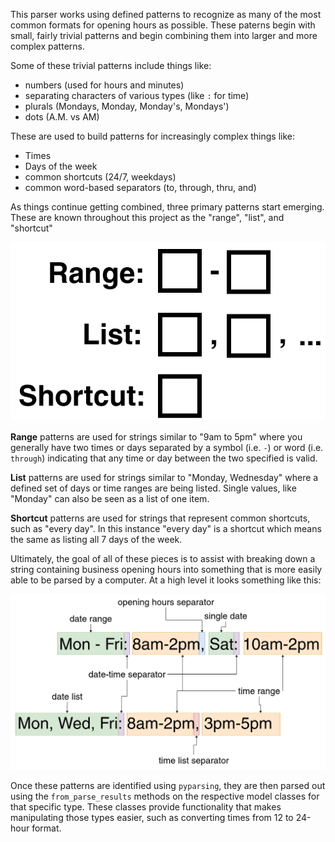 This parser works using defined patterns to recognize as many of the most common formats for opening hours as possible. These paterns begin with small, fairly trivial patterns and begin combining them into larger and more complex patterns.

Some of these trivial patterns include things like:
- numbers (used for hours and minutes)
- separating characters of various types (like `:` for time)
- plurals (Mondays, Monday, Monday's, Mondays')
- dots (A.M. vs AM)

These are used to build patterns for increasingly complex things like:
- Times
- Days of the week
- common shortcuts (24/7, weekdays)
- common word-based separators (to, through, thru, and)

As things continue getting combined, three primary patterns start emerging. These are known throughout this project as the "range", "list", and "shortcut"

![A diagram showing the basics of range list and shortcut types](Opening%20Hours%20Anatomy-Types.png)

**Range** patterns are used for strings similar to "9am to 5pm" where you generally have two times or days separated by a symbol (i.e. `-`) or word (i.e. `through`) indicating that any time or day between the two specified is valid. 

**List** patterns are used for strings similar to "Monday, Wednesday" where a defined set of days or time ranges are being listed. Single values, like "Monday" can also be seen as a list of one item.

**Shortcut** patterns are used for strings that represent common shortcuts, such as "every day". In this instance "every day" is a shortcut which means the same as listing all 7 days of the week.


Ultimately, the goal of all of these pieces is to assist with breaking down a string containing business opening hours into something that is more easily able to be parsed by a computer. At a high level it looks something like this:

![A high-level breakdown of how some opening hours strings are structured](Opening%20Hours%20Anatomy-General%20Anatomy-v2.png)


Once these patterns are identified using `pyparsing`, they are then parsed out using the `from_parse_results` methods on the respective model classes for that specific type. These classes provide functionality that makes manipulating those types easier, such as converting times from 12 to 24-hour format.
